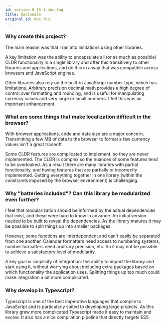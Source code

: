 ```yaml
---
id: version-0.15.1-doc-faq
title: Rationale
original_id: doc-faq
---
```


### Why create this project?

The main reason was that I ran into limitations using other libraries.

A key limitation was the ability to encapsulate all (or as much as possible) CLDR functionality in a single library and offer this transitively to other libraries and applications, and do this in a way that was compatible across browsers and JavaScript engines.

Other libraries also rely on the built-in JavaScript number type, which has limitations. Arbitrary precision decimal math provides a high degree of control over formatting and rounding, and is useful for manipulating currency values and very large or small numbers. I felt this was an important enhancement.

### What are some things that make localization difficult in the browser?

With browser applications, code and data size are a major concern. Transmitting a few MB of data to the browser to format a few currency values isn't a great tradeoff.

Some CLDR features are complicated to implement, so they are never implemented. The CLDR is complex so the nuances of some features tend to be overlooked. As a result there are many libraries with partial functionality, and having features that are partially or incorrectly implemented. Getting everything together in one library (within the constraints imposed by the browser environment) is challenging.

### Why "batteries included"? Can this library be modularized even further?

I feel that modularization should be informed by the actual dependencies that exist, and these were hard to know in advance. An initial version needed to be built to reveal the dependencies. As the library matures it may be possible to split things up into smaller packages.

However, some functions are interdependent and can't easily be separated from one another.  Calendar formatters need access to numbering systems, number formatters need arbitrary precision, etc. So it may not be possible to achieve a satisfactory level of modularity.

A key goal is simplicity of integration: the ability to import the library and start using it, without worrying about including extra packages based on which functionality the application uses. Splitting things up too much could make integration a bit more complicated.

### Why develop in Typescript?

Typescript is one of the best imperative languages that compile to JavaScript and is particularly suited to developing large projects. As this library grew more complicated Typescript made it easy to maintain and evolve. It also has a nice compilation pipeline that directly targets ES5.
